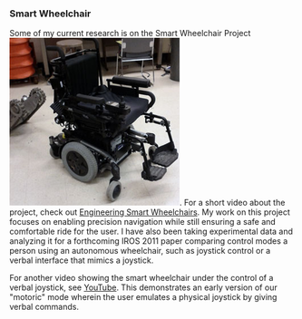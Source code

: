 ### Smart Wheelchair

Some of my current research is on the Smart Wheelchair Project ![Otto, the CWRU Smart Wheelchair](/images/otto.jpg). For a short video about the project, check out [Engineering Smart Wheelchairs](http://www.youtube.com/watch?v=mYIq59yGGwc). My work on this project focuses on enabling precision navigation while still ensuring a safe and comfortable ride for the user. I have also been taking experimental data and analyzing it for a forthcoming IROS 2011 paper comparing control modes a person using an autonomous wheelchair, such as joystick control or a verbal interface that mimics a joystick.

For another video showing the smart wheelchair under the control of a verbal joystick, see [YouTube](http://www.youtube.com/user/chadrockey87#p/a/u/2/Ly1ot7R1Tlw). This demonstrates an early version of our "motoric" mode wherein the user emulates a physical joystick by giving verbal commands.
